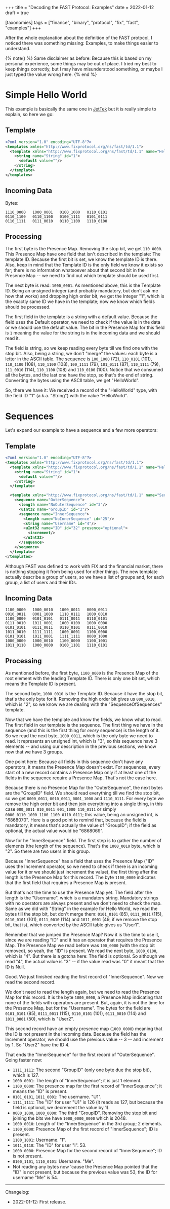 +++
title = "Decoding the FAST Protocol: Examples"
date = 2022-01-12
draft = true

[taxonomies]
tags = ["finance", "binary", "protocol", "fix", "fast", "examples"]
+++

After the whole explanation about the definition of the FAST protocol, I
noticed there was something missing: Examples, to make things easier to
understand.

<!-- more -->

{% note() %}
Same disclaimer as before: Because this is based on my personal experience,
some things may be out of place. I tried my best to keep things correctly, but
I may have misunderstood something, or maybe I just typed the value wrong here.
{% end %}

# Simple Hello World

This example is basically the same one in
[JetTek](https://jettekfix.com/education/fix-fast-tutorial/) but it is really
simple to explain, so here we go:

## Template

```xml
<?xml version="1.0" encoding="UTF-8"?>
<templates xmlns="http://www.fixprotocol.org/ns/fast/td/1.1">
  <template xmlns="http://www.fixprotocol.org/ns/fast/td/1.1" name="HelloWorld" id="1">
    <string name="String" id="1">
      <default value=""/>
    </string>
  </template>
</templates>
```

## Incoming Data

Bytes:

```
1110_0000   1000_0001   0100_1000   0110_0101
0110_1100   0110_1100   0100_1111   0101_0111
0110_1111   0111_0010   0110_1100   1110_0100
```

## Processing

The first byte is the Presence Map. Removing the stop bit, we get `110_0000`.
This Presence Map have one field that isn't described in the template: The
template ID. Because the first bit is set, we know the template ID is there.
Also, keep in mind that the Template ID is the only field we know it exists so
far; there is no information whatsoever about that second bit in the Presence
Map -- we need to find out which template should be used first.

The next byte is read: `1000_0001`. As mentioned above, this is the Template
ID. Being an unsigned integer (and probably mandatory, but don't ask me how
that works) and dropping high order bit, we get the Integer "1", which is the
exactly same ID we have in the template; now we know which fields should be
processed.

The first field in the template is a string with a default value. Because the
field uses the Default operator, we need to check if the value is in the data
or we should use the default value. The bit in the Presence Map for this field
is `1` meaning the value for the string is in the incoming data and we should
read it.

The field is string, so we keep reading every byte till we find one with the
stop bit. Also, being a string, we don't "merge" the values: each byte is a
letter in the ASCII table. The sequence is `100_1000` (72), `110_0101` (101),
`110_1100` (108), `110_1100` (108), `100_1111` (79), `101_0111` (87),
`110_1111` (79), `111_0010` (114), `110_1100` (108) and `110_0100` (100).
Notice that we consumed all the bytes, and the last one have the stop, so
that's the end of string. Converting the bytes using the ASCII table, we get
"HelloWorld".

So, there we have it: We received a record of the "HelloWorld" type, with the
field ID "1" (a.k.a. "String") with the value "HelloWorld".

# Sequences

Let's expand our example to have a sequence and a few more operators:

## Template

```xml
<?xml version="1.0" encoding="UTF-8"?>
<templates xmlns="http://www.fixprotocol.org/ns/fast/td/1.1">
  <template xmlns="http://www.fixprotocol.org/ns/fast/td/1.1" name="HelloWorld" id="1">
    <string name="String" id="1">
      <default value=""/>
    </string>
  </template>

  <template xmlns="http://www.fixprotocol.org/ns/fast/td/1.1" name="SequenceOfSequences" id="2">
    <sequence name="OuterSequence">
      <length name="NoOuterSequence" id="3"/>
      <uInt32 name="GroupID" id="2"/>
      <sequence name="InnerSequence">
        <length name="NoInnerSequence" id="25"/>
        <string name="Username" id="4"/>
        <uInt32 name="ID" id="32" presence="optional">
          <increment/>
        </uInt32>
      </sequence>
    </sequence>
  </template>
</templates>
```

Although FAST was defined to work with FIX and the financial market, there is
nothing stopping it from being used for other things. The new template actually
describe a group of users, so we have a list of groups and, for each group, a
list of users and their IDs.

## Incoming Data

```
1100_0000   1000_0010   1000_0011   0000_0011
0010_0011   0001_1000   1110_0111   1000_0010
1100_0000   0101_0101   0111_0011   0110_0101
0111_0010   1011_0001   1000_0100   1000_0000
0101_0101   0111_0011   0110_0101   0111_0010   
1011_0010   1111_1111   1000_0001   1100_0000
0101_0101   1011_0001   1111_1111   0000_1000 
1000_0000   1000_0010   1100_0000   1100_1001
1011_0110   1000_0000   0100_1101   1110_0101
```

## Processing

As mentioned before, the first byte, `1100_0000` is the Presence Map of the
root element with the leading Template ID. There is only one bit set, which
means the Template ID is present.

The second byte, `1000_0010` is the Template ID. Because it have the stop bit,
that's the only byte for it. Removing the high order bit gives us `000_0010`,
which is "2", so we know we are dealing with the "SequenceOfSequences"
template.

Now that we have the template and know the fields, we know what to read. The
first field in our template is the sequence. The first thing we have in the
sequence (and this is the first thing for *every* sequence) is the length of
it. So we read the next byte, `1000_0011`, which is the only byte we need to
read. It represents an unsigned int, which is "3", so this sequence have 3
elements -- and using our description in the previous sections, we know now
that we have 3 groups.

One point here: Because all fields in this sequence don't have any operators,
it means the Presence Map doesn't exist. For sequences, every start of a new
record contains a Presence Map only if at least one of the fields in the
sequence require a Presence Map. That's not the case here.

Because there is no Presence Map for the "OuterSequence", the next bytes are
the "GroupID" field. We should read everything till we find the stop bit, so we
get `0000_0011`, `0010_0011`, `0001_1000` and `1110_0111`. For every byte we
remove the high order bit and then join everything into a single thing, in this
case `000_0011 010_0011 001_1000 110_0111` or simply
`0000_0110_1000_1100_1100_0110_0111`; this value, being an unsigned int, is
"6868070". Here is a good point to remind that, because the field is mandatory,
it means that's actually the value of "GroupID"; if the field as optional, the
actual value would be "6868069".

Now for he "InnerSequence" field. The first step is to gather the number of
elements (the length of the sequence). That's the `1000_0010` byte, which is
"2". So there are two users in this group.

Because "InnerSequence" has a field that uses the Presence Map ("ID" uses the
Increment operator, so we need to check if there is an incoming value for it or
we should just increment the value), the first thing after the length is the
Presence Map for this record. The byte `1100_0000` indicates that the first
field that requires a Presence Map is present.

But that's not the time to use the Presence Map yet. The field after the length
is the "Username", which is a mandatory string. Mandatory strings with no
operators are always present and we don't need to check the map. Same as we did
with "String" in the example for Hello World, we read the bytes till the stop
bit, but don't merge them: `0101_0101` (85), `0111_0011` (115), `0110_0101`
(101), `0111_0010` (114) and `1011_0001` (49, if we remove the stop bit, that
is), which converted by the ASCII table gives us "User1".

Remember that we jumped the Presence Map? Now it is the time to use it, since
we are reading "ID" and it has an operator that requires the Presence Map. The
Presence Map we read before was `100_0000` (with the stop bit removed), so
yeah, the "ID" is present. We read the next byte, `1000_0100`, which is "4".
But there is a gotcha here: The field is optional. So although we read "4", the
actual value is "3" -- if the value read was "0" it meant that the ID is Null.

Good. We just finished reading the first record of "InnerSequence". Now we read
the second record.

We don't need to read the length again, but we need to read the Presence Map
for this record. It is the byte `1000_0000`, a Presence Map indicating that
none of the fields with operators are present. But, again, it is not the time
for the Presence Map, but for the "Username". The bytes for the field are
`0101_0101` (85), `0111_0011` (115), `0110_0101` (101), `0111_0010` (114) and
`1011_0001` (50), which is "User2".

This second record have an empty presence map (`1000_0000`) meaning that the ID
is not present in the incoming data. Because the field has the Increment
operator, we should use the previous value -- 3 -- and increment by 1. So
"User2" have the ID 4.

That ends the "InnerSequence" for the first record of "OuterSequence". Going
faster now:

- `1111_1111`: The second "GroupID" (only one byte due the stop bit), which is
  127.
- `1000_0001`: The length of "InnerSequence"; it is just 1 element.
- `1100_0000`: The presence map for the first record of "InnerSequence"; it
  means the "ID" is present.
- `0101_0101`, `1011_0001`: The username. "U1".
- `1111_1111`: The "ID" for user "U1" is 126 (it reads as 127, but because the
  field is optional, we decrement the value by 1).
- `0000_1000`, `1000_0000`: The third "GroupID". Removing the stop bit and
  joining the bits we have `1000_0000_0000` which is 2048.
- `1000_0010`: Length of the "InnerSequence" in the 3rd group; 2 elements.
- `1100_0000`: Presence Map of the first record of "InnerSequence"; ID is
  present.
- `1100_1001`: Username. "I".
- `1011_0110`: The "ID" for user "I". 53.
- `1000_0000`: Presence Map for the second record of "InnerSequence"; ID is not
  present.
- `0100_1101`, `1110_0101`: Username. "Me".
- Not reading any bytes now 'cause the Presence Map pointed that the "ID" is
  not present, but because the previous value was 53, the ID for username "Me"
  is 54.

---

Changelog:

- 2022-01-12: First release.
